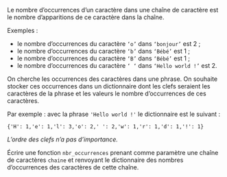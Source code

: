 Le nombre d’occurrences d’un caractère dans une chaîne de caractère est le nombre
d’apparitions de ce caractère dans la chaîne.

Exemples :

- le nombre d’occurrences du caractère `‘o’` dans `‘bonjour’` est 2 ;
- le nombre d’occurrences du caractère `‘b’` dans `‘Bébé’` est 1 ;
- le nombre d’occurrences du caractère `‘B’` dans `‘Bébé’` est 1 ;
- le nombre d’occurrences du caractère `‘ ‘` dans `‘Hello world !’` est 2.

On cherche les occurrences des caractères dans une phrase. On souhaite stocker ces
occurrences dans un dictionnaire dont les clefs seraient les caractères de la phrase et
les valeurs le nombre d’occurrences de ces caractères.


Par exemple : avec la phrase `'Hello world !'` le dictionnaire est le suivant :

`{'H': 1,'e': 1,'l': 3,'o': 2,' ': 2,'w': 1,'r': 1,'d': 1,'!': 1}`

*L’ordre des clefs n’a pas d’importance.*

Écrire une fonction `nbr_occurrences` prenant comme paramètre une chaîne de
caractères `chaine` et renvoyant le dictionnaire des nombres d’occurrences des
caractères de cette chaîne.